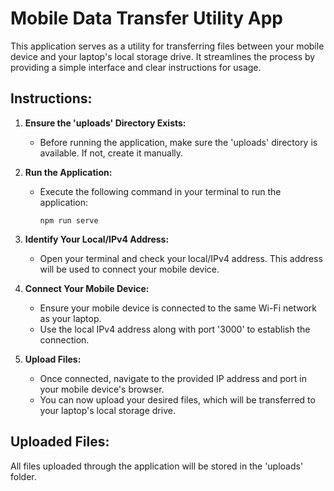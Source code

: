 # Mobile Data Transfer Utility App

This application serves as a utility for transferring files between your mobile device and your laptop's local storage drive. It streamlines the process by providing a simple interface and clear instructions for usage.

## Instructions:

1. **Ensure the 'uploads' Directory Exists:**
    - Before running the application, make sure the 'uploads' directory is available. If not, create it manually.

2. **Run the Application:**
    - Execute the following command in your terminal to run the application:
      ```
      npm run serve
      ```

3. **Identify Your Local/IPv4 Address:**
    - Open your terminal and check your local/IPv4 address. This address will be used to connect your mobile device.

4. **Connect Your Mobile Device:**
    - Ensure your mobile device is connected to the same Wi-Fi network as your laptop.
    - Use the local IPv4 address along with port '3000' to establish the connection.

5. **Upload Files:**
    - Once connected, navigate to the provided IP address and port in your mobile device's browser.
    - You can now upload your desired files, which will be transferred to your laptop's local storage drive.

## Uploaded Files:
All files uploaded through the application will be stored in the 'uploads' folder.

